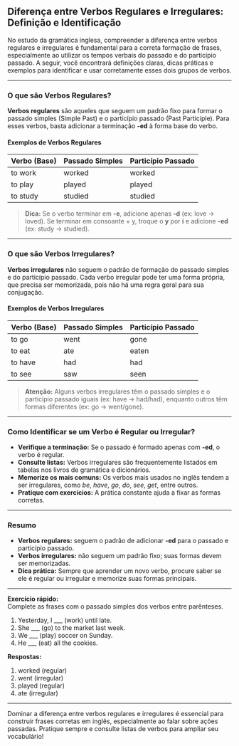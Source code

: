 
## Diferença entre Verbos Regulares e Irregulares: Definição e Identificação

No estudo da gramática inglesa, compreender a diferença entre verbos regulares e irregulares é fundamental para a correta formação de frases, especialmente ao utilizar os tempos verbais do passado e do particípio passado. A seguir, você encontrará definições claras, dicas práticas e exemplos para identificar e usar corretamente esses dois grupos de verbos.

---

### O que são Verbos Regulares?

**Verbos regulares** são aqueles que seguem um padrão fixo para formar o passado simples (Simple Past) e o particípio passado (Past Participle). Para esses verbos, basta adicionar a terminação **-ed** à forma base do verbo.

#### Exemplos de Verbos Regulares

| Verbo (Base) | Passado Simples | Particípio Passado |
|--------------|-----------------|--------------------|
| to work      | worked          | worked             |
| to play      | played          | played             |
| to study     | studied         | studied            |

> **Dica:** Se o verbo terminar em **-e**, adicione apenas **-d** (ex: love → loved). Se terminar em consoante + y, troque o **y** por **i** e adicione **-ed** (ex: study → studied).

---

### O que são Verbos Irregulares?

**Verbos irregulares** não seguem o padrão de formação do passado simples e do particípio passado. Cada verbo irregular pode ter uma forma própria, que precisa ser memorizada, pois não há uma regra geral para sua conjugação.

#### Exemplos de Verbos Irregulares

| Verbo (Base) | Passado Simples | Particípio Passado |
|--------------|-----------------|--------------------|
| to go        | went            | gone               |
| to eat       | ate             | eaten              |
| to have      | had             | had                |
| to see       | saw             | seen               |

> **Atenção:** Alguns verbos irregulares têm o passado simples e o particípio passado iguais (ex: have → had/had), enquanto outros têm formas diferentes (ex: go → went/gone).

---

### Como Identificar se um Verbo é Regular ou Irregular?

- **Verifique a terminação:** Se o passado é formado apenas com **-ed**, o verbo é regular.
- **Consulte listas:** Verbos irregulares são frequentemente listados em tabelas nos livros de gramática e dicionários.
- **Memorize os mais comuns:** Os verbos mais usados no inglês tendem a ser irregulares, como *be*, *have*, *go*, *do*, *see*, *get*, entre outros.
- **Pratique com exercícios:** A prática constante ajuda a fixar as formas corretas.

---

### Resumo

- **Verbos regulares:** seguem o padrão de adicionar **-ed** para o passado e particípio passado.
- **Verbos irregulares:** não seguem um padrão fixo; suas formas devem ser memorizadas.
- **Dica prática:** Sempre que aprender um novo verbo, procure saber se ele é regular ou irregular e memorize suas formas principais.

---

**Exercício rápido:**  
Complete as frases com o passado simples dos verbos entre parênteses.

1. Yesterday, I ___ (work) until late.
2. She ___ (go) to the market last week.
3. We ___ (play) soccer on Sunday.
4. He ___ (eat) all the cookies.

**Respostas:**  
1. worked (regular)  
2. went (irregular)  
3. played (regular)  
4. ate (irregular)

---

Dominar a diferença entre verbos regulares e irregulares é essencial para construir frases corretas em inglês, especialmente ao falar sobre ações passadas. Pratique sempre e consulte listas de verbos para ampliar seu vocabulário!
```
